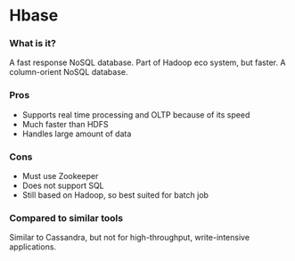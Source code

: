 # Hbase

### What is it?
A fast response NoSQL database. Part of Hadoop eco system, but faster. A column-orient NoSQL database.

### Pros
- Supports real time processing and OLTP because of its speed
- Much faster than HDFS
- Handles large amount of data

### Cons
- Must use Zookeeper
- Does not support SQL
- Still based on Hadoop, so best suited for batch job

### Compared to similar tools
Similar to Cassandra, but not for high-throughput, write-intensive applications.